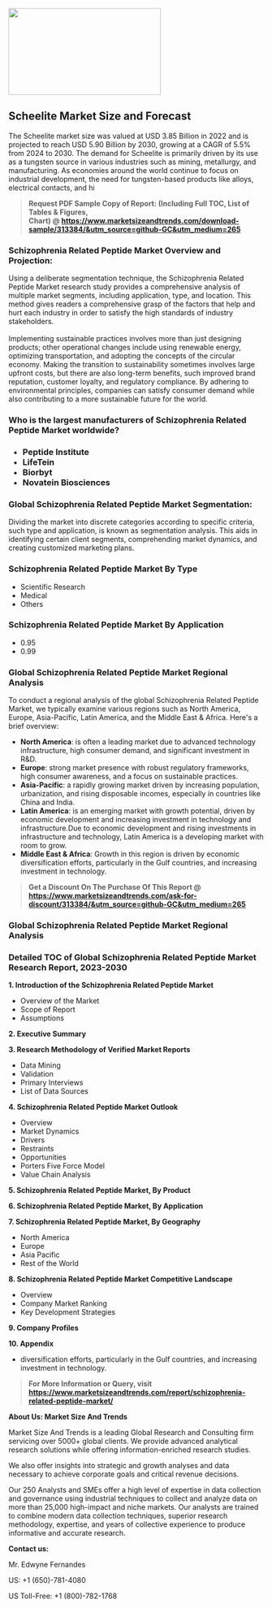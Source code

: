 <p><img class="alignnone size-medium wp-image-20088" src="https://ffe5etoiles.com/wp-content/uploads/2024/12/MST1-300x171.png" alt="" width="300" height="171" /></p><h2>Scheelite Market Size and Forecast</h2><p>The Scheelite market size was valued at USD 3.85 Billion in 2022 and is projected to reach USD 5.90 Billion by 2030, growing at a CAGR of 5.5% from 2024 to 2030. The demand for Scheelite is primarily driven by its use as a tungsten source in various industries such as mining, metallurgy, and manufacturing. As economies around the world continue to focus on industrial development, the need for tungsten-based products like alloys, electrical contacts, and hi</p><blockquote id="" class=""><strong>Request PDF Sample Copy of Report: (Including Full TOC, List of Tables &amp; Figures, Chart)&nbsp;@&nbsp;<strong><a href="https://www.marketsizeandtrends.com/download-sample/313384/&utm_source=github-GC&utm_medium=265" target="_blank">https://www.marketsizeandtrends.com/download-sample/313384/&utm_source=github-GC&utm_medium=265</a></strong></strong></blockquote><h3 id="" class="">Schizophrenia Related Peptide Market&nbsp;Overview and Projection:</h3><p id="" class="">Using a deliberate segmentation technique, the Schizophrenia Related Peptide Market research study provides a comprehensive analysis of multiple market segments, including application, type, and location. This method gives readers a comprehensive grasp of the factors that help and hurt each industry in order to satisfy the high standards of industry stakeholders. <br /> <br />Implementing sustainable practices involves more than just designing products; other operational changes include using renewable energy, optimizing transportation, and adopting the concepts of the circular economy. Making the transition to sustainability sometimes involves large upfront costs, but there are also long-term benefits, such improved brand reputation, customer loyalty, and regulatory compliance. By adhering to environmental principles, companies can satisfy consumer demand while also contributing to a more sustainable future for the world.</p><h3 id="" class="">Who is the largest manufacturers of&nbsp;Schizophrenia Related Peptide Market worldwide?</h3><h3 class=""><p><ul><li>Peptide Institute </li><li> LifeTein </li><li> Biorbyt </li><li> Novatein Biosciences</li></ul></p></h3><h3 id="" class="">Global&nbsp;Schizophrenia Related Peptide Market Segmentation:</h3><p id="" class="">Dividing the market into discrete categories according to specific criteria, such type and application, is known as segmentation analysis. This aids in identifying certain client segments, comprehending market dynamics, and creating customized marketing plans.</p><h3 id="" class="">Schizophrenia Related Peptide Market&nbsp;By Type</h3><p><p><ul><li>Scientific Research</li><li> Medical</li><li> Others</p></li></ul></p></p><h3 id="" class="">Schizophrenia Related Peptide Market&nbsp;By Application</h3><p class=""><p><ul><li>0.95</li><li> 0.99</li></ul></p></p><h3 id="" class="">Global Schizophrenia Related Peptide Market Regional Analysis</h3><p id="" class="">To conduct a regional analysis of the global Schizophrenia Related Peptide Market, we typically examine various regions such as North America, Europe, Asia-Pacific, Latin America, and the Middle East &amp; Africa. Here's a brief overview:</p><ul><li><strong>North America</strong>: is often a leading market due to advanced technology infrastructure, high consumer demand, and significant investment in R&amp;D.</li><li><strong>Europe</strong>: strong market presence with robust regulatory frameworks, high consumer awareness, and a focus on sustainable practices.</li><li><strong>Asia-Pacific</strong>: a rapidly growing market driven by increasing population, urbanization, and rising disposable incomes, especially in countries like China and India.</li><li><strong>Latin America</strong>: is an emerging market with growth potential, driven by economic development and increasing investment in technology and infrastructure.Due to economic development and rising investments in infrastructure and technology, Latin America is a developing market with room to grow.</li><li><strong>Middle East &amp; Africa</strong>: Growth in this region is driven by economic diversification efforts, particularly in the Gulf countries, and increasing investment in technology.</li></ul><blockquote id="" class=""><strong>Get a Discount On The Purchase Of This Report @ <strong><a href="https://www.marketsizeandtrends.com/ask-for-discount/313384/&utm_source=github-GC&utm_medium=265" target="_blank">https://www.marketsizeandtrends.com/ask-for-discount/313384/&utm_source=github-GC&utm_medium=265</a></strong></strong></blockquote><h3 id="" class="">Global Schizophrenia Related Peptide Market Regional Analysis</h3><h3 id="" class="">Detailed TOC of Global Schizophrenia Related Peptide Market Research Report, 2023-2030</h3><p id="" class=""><strong>1. Introduction of the Schizophrenia Related Peptide Market</strong></p><ul><li>Overview of the Market</li><li>Scope of Report</li><li>Assumptions</li></ul><p id="" class=""><strong>2. Executive Summary</strong></p><p id="" class=""><strong>3. Research Methodology of Verified Market Reports</strong></p><ul><li>Data Mining</li><li>Validation</li><li>Primary Interviews</li><li>List of Data Sources</li></ul><p id="" class=""><strong>4. Schizophrenia Related Peptide Market Outlook</strong></p><ul><li>Overview</li><li>Market Dynamics</li><li>Drivers</li><li>Restraints</li><li>Opportunities</li><li>Porters Five Force Model</li><li>Value Chain Analysis</li></ul><p id="" class=""><strong>5. Schizophrenia Related Peptide Market, By Product</strong></p><p id="" class=""><strong>6. Schizophrenia Related Peptide Market, By Application</strong></p><p id="" class=""><strong>7. Schizophrenia Related Peptide Market, By Geography</strong></p><ul><li>North America</li><li>Europe</li><li>Asia Pacific</li><li>Rest of the World</li></ul><p id="" class=""><strong>8. Schizophrenia Related Peptide Market Competitive Landscape</strong></p><ul><li>Overview</li><li>Company Market Ranking</li><li>Key Development Strategies</li></ul><p id="" class=""><strong>9. Company Profiles</strong></p><p id="" class=""><strong>10. Appendix</strong></p><ul><li>diversification efforts, particularly in the Gulf countries, and increasing investment in technology.</li></ul><blockquote id="" class=""><strong>For More Information or Query, visit <strong><strong><a href="https://www.marketsizeandtrends.com/report/schizophrenia-related-peptide-market/" target="_blank">https://www.marketsizeandtrends.com/report/schizophrenia-related-peptide-market/</a></strong></strong></strong></blockquote><p id="" class=""><strong>About Us: Market Size And Trends</strong></p><p id="" class="">Market Size And Trends is a leading Global Research and Consulting firm servicing over 5000+ global clients. We provide advanced analytical research solutions while offering information-enriched research studies.</p><p id="" class="">We also offer insights into strategic and growth analyses and data necessary to achieve corporate goals and critical revenue decisions.</p><p id="" class="">Our 250 Analysts and SMEs offer a high level of expertise in data collection and governance using industrial techniques to collect and analyze data on more than 25,000 high-impact and niche markets. Our analysts are trained to combine modern data collection techniques, superior research methodology, expertise, and years of collective experience to produce informative and accurate research.</p><p id="" class=""><strong>Contact us:</strong></p><p id="" class="">Mr. Edwyne Fernandes</p><p id="" class="">US: +1 (650)-781-4080</p><p id="" class="">US Toll-Free: +1 (800)-782-1768</p>
